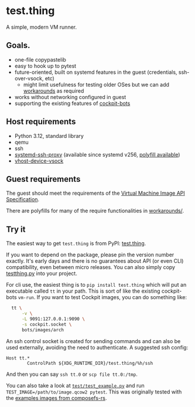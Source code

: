# test.thing

A simple, modern VM runner.

## Goals.

 - one-file copypastelib
 - easy to hook up to pytest
 - future-oriented, built on systemd features in the guest (credentials, ssh-over-vsock, etc)
   - might limit usefulness for testing older OSes but we can add
     [workarounds](workarounds/) as required
 - works without networking configured in guest
 - supporting the existing features of [cockpit-bots](https://github.com/cockpit-project/bots)

## Host requirements

 - Python 3.12, standard library
 - qemu
 - ssh
 - [systemd-ssh-proxy](https://www.freedesktop.org/software/systemd/man/latest/systemd-ssh-proxy.html)
   (available since systemd v256, [polyfill
   available](workarounds/systemd-ssh-proxy))
 - [vhost-device-vsock](https://crates.io/crates/vhost-device-vsock)

## Guest requirements

The guest should meet the requirements of the [Virtual Machine Image API
Specification](doc/VirtualMachineAPI.md).

There are polyfills for many of the require functionalities in
[workarounds/](./workarounds/).

## Try it

The easiest way to get `test.thing` is from PyPI:
[test.thing](https://pypi.org/project/test.thing/).

If you want to depend on the package, please pin the version number exactly.
It's early days and there is no guarantees about API (or even CLI)
compatibility, even between micro releases.  You can also simply copy
[testthing.py](./testthing.py) into your project.

For cli use, the easiest thing is to `pip install test.thing` which will put an
executable called `tt` in your path.  This is sort of like the existing
cockpit-bots `vm-run`.  If you want to test Cockpit images, you can do
something like:

```sh
  tt \
      -v \
      -L 9091:127.0.0.1:9090 \
      -s cockpit.socket \
      bots/images/arch
```

An ssh control socket is created for sending commands and can also be used
externally, avoiding the need to authenticate.  A suggested ssh config:

```
Host tt.*
        ControlPath ${XDG_RUNTIME_DIR}/test.thing/%h/ssh
```

And then you can say `ssh tt.0` or `scp file tt.0:/tmp`.

You can also take a look at [`test/test_example.py`](test/test_example.py) and
run `TEST_IMAGE=/path/to/image.qcow2 pytest`.  This was originally tested with
the [examples images from
composefs-rs](https://github.com/containers/composefs-rs/tree/main/examples).
